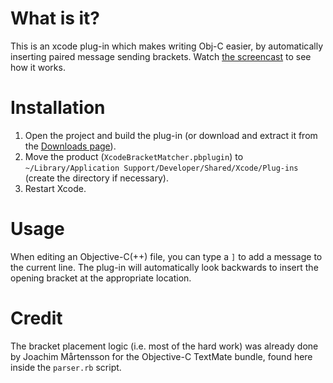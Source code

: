 # What is it?

This is an xcode plug-in which makes writing Obj-C easier, by automatically inserting paired message sending brackets.
Watch [the screencast](http://ciaranwal.sh/files/xcode-bracket-matcher.mov) to see how it works.

# Installation

1. Open the project and build the plug-in (or download and extract it from the [Downloads page](http://github.com/ciaran/xcode-bracket-matcher/downloads)).
2. Move the product (`XcodeBracketMatcher.pbplugin`) to `~/Library/Application Support/Developer/Shared/Xcode/Plug-ins` (create the directory if necessary).
3. Restart Xcode.

# Usage

When editing an Objective-C(++) file, you can type a `]` to add a message to the current line. The plug-in will automatically look backwards to insert the opening bracket at the appropriate location.

# Credit

The bracket placement logic (i.e. most of the hard work) was already done by Joachim Mårtensson for the Objective-C TextMate bundle, found here inside the `parser.rb` script.